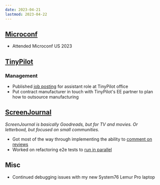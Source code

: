 ```yaml
---
date: 2023-04-21
lastmod: 2023-04-22
---
```


## [Microconf](https://microconf.com)

- Attended Microconf US 2023

## [TinyPilot](https://tinypilotkvm.com)

### Management

- Published [job posting](https://tinypilotkvm.com/jobs/assistant) for assistant role at TinyPilot office
- Put contract manufacturer in touch with TinyPilot's EE partner to plan how to outsource manufacturing

## [ScreenJournal](https://thescreenjournal.com/)

_ScreenJournal is basically Goodreads, but for TV and movies. Or letterboxd, but focused on small communities._

- Got most of the way through implementing the ability to [comment on reviews](https://github.com/mtlynch/screenjournal/pull/163)
- Worked on refactoring e2e tests to [run in parallel](https://github.com/mtlynch/screenjournal/pull/169)

## Misc

- Continued debugging issues with my new System76 Lemur Pro laptop
